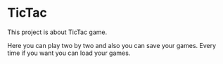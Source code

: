 # TicTac
This project is about TicTac game.





Here you can play two by two and also you can save your games.
Every time if you want you can load your games.
